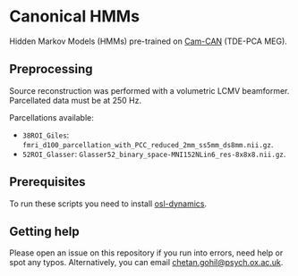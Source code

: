# Canonical HMMs

Hidden Markov Models (HMMs) pre-trained on [Cam-CAN](https://cam-can.mrc-cbu.cam.ac.uk/dataset/) (TDE-PCA MEG).

## Preprocessing

Source reconstruction was performed with a volumetric LCMV beamformer. Parcellated data must be at 250 Hz.

Parcellations available:

- `38ROI_Giles`: `fmri_d100_parcellation_with_PCC_reduced_2mm_ss5mm_ds8mm.nii.gz`.
- `52ROI_Glasser`: `Glasser52_binary_space-MNI152NLin6_res-8x8x8.nii.gz`.

## Prerequisites

To run these scripts you need to install [osl-dynamics](https://github.com/OHBA-analysis/osl-dynamics).

## Getting help

Please open an issue on this repository if you run into errors, need help or spot any typos. Alternatively, you can email chetan.gohil@psych.ox.ac.uk.
